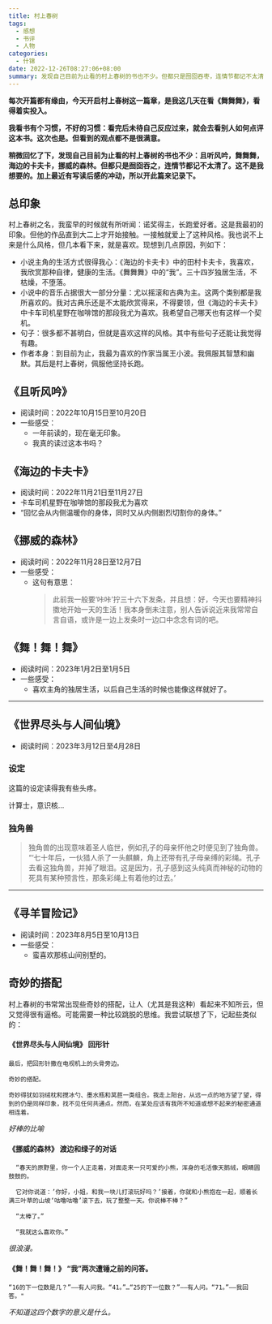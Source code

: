 ```yaml
---
title: 村上春树
tags:
  - 感想
  - 书评
  - 人物
categories:
  - 什锦
date: 2022-12-26T08:27:06+08:00
summary: 发现自己目前为止看的村上春树的书也不少。但都只是囫囵吞枣，连情节都记不太清了。这不是我想要的。加上最近有写读后感的冲动，所以开此篇来记录下。
---
```

**每次开篇都有缘由，今天开启村上春树这一篇章，是我这几天在看《舞舞舞》，看得着实投入。**

**我看书有个习惯，不好的习惯：看完后未待自己反应过来，就会去看别人如何点评这本书。这次也是。但看到的观点都不是很满意。**

**稍微回忆了下，发现自己目前为止看的村上春树的书也不少：且听风吟，舞舞舞，海边的卡夫卡，挪威的森林。但都只是囫囵吞之，连情节都记不太清了。这不是我想要的。加上最近有写读后感的冲动，所以开此篇来记录下。**

## 总印象

村上春树之名，我蛮早的时候就有所听闻：诺奖得主，长跑爱好者。这是我最初的印象。但他的作品直到大二上才开始接触。一接触就爱上了这种风格。我也说不上来是什么风格，但几本看下来，就是喜欢。现想到几点原因，列如下：
- 小说主角的生活方式很得我心：《海边的卡夫卡》中的田村卡夫卡，我喜欢，我欣赏那种自律，健康的生活。《舞舞舞》中的“我”。三十四岁独居生活，不枯燥，不堕落。
- 小说中的音乐占据很大一部分分量：尤以摇滚和古典为主。这两个类别都是我所喜欢的。我对古典乐还是不太能欣赏得来，不得要领，但《海边的卡夫卡》中卡车司机星野在咖啡馆的那段我尤为喜欢。我希望自己哪天也有这样一个契机。
- 句子：很多都不甚明白，但就是喜欢这样的风格。其中有些句子还能让我觉得有趣。
- 作者本身：到目前为止，我最为喜欢的作家当属王小波。我佩服其智慧和幽默。其后是村上春树，佩服他坚持长跑。

## 《且听风吟》
- 阅读时间：2022年10月15日至10月20日
- 一些感受：
  - 一年前读的，现在毫无印象。
  - 我真的读过这本书吗？

## 《海边的卡夫卡》
- 阅读时间：2022年11月21日至11月27日
- 卡车司机星野在咖啡馆的那段我尤为喜欢
- “回忆会从内侧温暖你的身体，同时又从内侧剧烈切割你的身体。”

## 《挪威的森林》
- 阅读时间：2022年11月28日至12月7日
- 一些感受：
  - 这句有意思：
    > 此前我一般要‘咔咔’拧三十六下发条，并且想：好，今天也要精神抖擞地开始一天的生活！我本身倒未注意，别人告诉说近来我常常自言自语，或许是一边上发条时一边口中念念有词的吧。

## 《舞！舞！舞》
- 阅读时间：2023年1月2日至1月5日
- 一些感受：
    - 喜欢主角的独居生活，以后自己生活的时候也能像这样就好了。

---

## 《世界尽头与人间仙境》
- 阅读时间：2023年3月12日至4月28日

### 设定
这篇的设定读得我有些头疼。

计算士，意识核...

### 独角兽
> 独角兽的出现意味着圣人临世，例如孔子的母亲怀他之时便见到了独角兽。 “‘七十年后，一伙猎人杀了一头麒麟，角上还带有孔子母亲缚的彩绳。孔子去看这独角兽，并掉了眼泪。这是因为，孔子感到这头纯真而神秘的动物的死具有某种预言性，那条彩绳上有着他的过去。’

---

## 《寻羊冒险记》
- 阅读时间：2023年8月5日至10月13日
- 一些感受：
  - 蛮喜欢那栋山间别墅的。
  

## 奇妙的搭配
村上春树的书常常出现些奇妙的搭配，让人（尤其是我这种）看起来不知所云，但又觉得很有逼格。可能需要一种比较跳脱的思维。我尝试联想了下，记起些类似的：

#### 《世界尽头与人间仙境》 回形针
```
最后，把回形针撒在电视机上的头骨旁边。

奇妙的搭配。

奇妙得犹如羽绒枕和搅冰勺、墨水瓶和莴苣一类组合。我走上阳台，从远一点的地方望了望，得到的仍是同样印象，找不见任何共通点。然而，在某处应该有我所不知道或想不起来的秘密通道相连着。
```

*好棒的比喻*

#### 《挪威的森林》 渡边和绿子的对话
```
  “春天的原野里，你一个人正走着，对面走来一只可爱的小熊，浑身的毛活像天鹅绒，眼睛圆鼓鼓的。

  它对你说道：’你好，小姐，和我一块儿打滚玩好吗？’接着，你就和小熊抱在一起，顺着长满三叶草的山坡‘咕噜咕噜’滚下去，玩了整整一天。你说棒不棒？”

  “太棒了。”

  “我就这么喜欢你。”
```
  
*很浪漫。*

#### 《舞！舞！舞！》 “我”两次遭锤之前的问答。
```
“16的下一位数是几？”——有人问我。“41。”…“25的下一位数？”——有人问。“71。”——我回答。"
```
    
*不知道这四个数字的意义是什么。*
